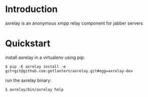 Introduction
============

axrelay is an anonymous xmpp relay component for jabber servers


Quickstart
==========

install axrelay in a virtualenv using pip:
    
    $ pip -E axrelay install -e git+git@github.com:getlantern/axrelay.git#egg=axrelay-dev


run the axrelay binary:

    $ axrelay/bin/axrelay help



